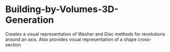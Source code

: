 # Building-by-Volumes-3D-Generation
Creates a visual representation of Washer and Disc methods for revolutions around an axis. Also provides visual representation of a shape cross-section
